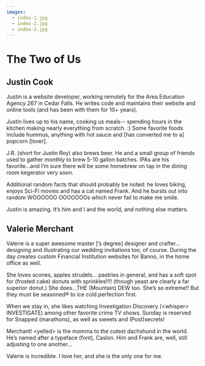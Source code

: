 ```yaml
---
images:
  - index-1.jpg
  - index-2.jpg
  - index-3.jpg
---
```


# The Two of Us

## Justin Cook

Justin is a website developer, working remotely for the Area Education
Agency 267 in Cedar Falls. He writes code and maintains their website
and online tools (and has been with them for 10+ years).

Justin lives up to his name, cooking us meals-- spending hours in the
kitchen making nearly everything from scratch. :) Some favorite foods
include hummus, anything with hot sauce and [has converted me to a]
popcorn [lover].

J.R. (short for Justin Roy) also brews beer. He and a small group of
friends used to gather monthly to brew 5-10 gallon batches. IPAs are
his favorite...and I’m sure there will be some homebrew on tap in the dining
room kegerator very soon.

Additional random facts that should probably be noted: he loves biking,
enjoys Sci-Fi movies and has a cat named Frank. And he bursts out into
random WOOOOOO OOOOOOOs which never fail to make me smile.

Justin is amazing. It’s him and I and the world, and nothing else matters.

## Valerie Merchant

Valerie is a super awesome master [’s degree] designer and crafter... designing
and illustrating our wedding invitations too, of course. During the day creates
custom Financial Institution websites for Banno, in the home office as well.

She loves scones, apples strudels... pastries in general, and has a soft
spot for (frosted cake) donuts with sprinkles!!!! (though yeast are clearly
a far superior donut.) She does...THE (Mountain) DEW too. She’s so extreme!!
But they must be seasoned® to ice cold perfection first.

When we stay in, she likes watching Investigation Discovery (&lt;whisper&gt; INVESTIGATE)
among other favorite crime TV shows. Sunday is reserved for Snapped (marathons),
as well as sweets and (Post)secrets!

Merchant!  &lt;yelled&gt; is the momma to the cutest dachshund in the world.
He’s named after a typeface (font), Caslon. Him and Frank are, well,
still adjusting to one another...

Valerie is incredible. I love her, and she is the only one for me.
